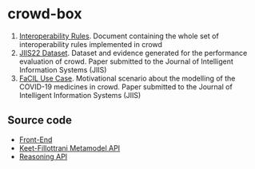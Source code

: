 # crowd-box

1) [Interoperability Rules](https://github.com/iamcrowd/crowd-box/tree/main/Interoperability_Rules). Document containing the whole set of interoperability rules implemented in crowd 
2) [JIIS22 Dataset](https://github.com/iamcrowd/crowd-box/tree/main/JIIS22_dataset). Dataset and evidence generated for the performance evaluation of crowd. Paper submitted to the Journal of Intelligent Information Systems (JIIS)
3) [FaCIL Use Case](https://github.com/iamcrowd/crowd-box/tree/main/FaCIL_UseCase). Motivational scenario about the modelling of the COVID-19 medicines in crowd. Paper submitted to the Journal of Intelligent Information Systems (JIIS)

## Source code

- [Front-End](https://github.com/iamcrowd/crowd-app)
- [Keet-Fillottrani Metamodel API](https://github.com/iamcrowd/metamodel-api)
- [Reasoning API](https://github.com/iamcrowd/reasoning)
